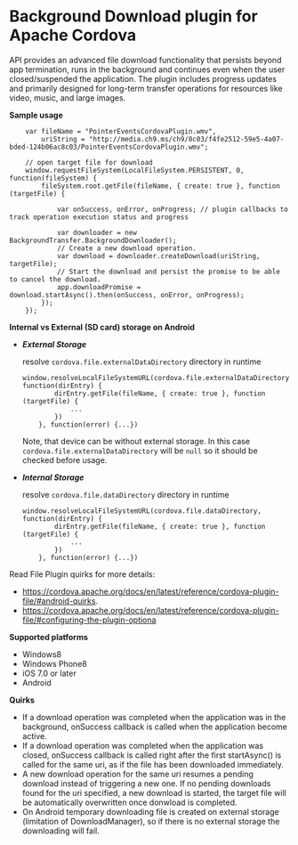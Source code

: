 Background Download plugin for Apache Cordova
==================================
API provides an advanced file download functionality that persists beyond app termination, runs in the background and continues even when the user closed/suspended the application. The plugin includes progress updates and primarily designed for long-term transfer operations for resources like video, music, and large images.

**Sample usage**

        var fileName = "PointerEventsCordovaPlugin.wmv",
            uriString = "http://media.ch9.ms/ch9/8c03/f4fe2512-59e5-4a07-bded-124b06ac8c03/PointerEventsCordovaPlugin.wmv";
        
        // open target file for download
        window.requestFileSystem(LocalFileSystem.PERSISTENT, 0, function(fileSystem) {
            fileSystem.root.getFile(fileName, { create: true }, function (targetFile) {
                
                var onSuccess, onError, onProgress; // plugin callbacks to track operation execution status and progress
        
                var downloader = new BackgroundTransfer.BackgroundDownloader();
                // Create a new download operation.
                var download = downloader.createDownload(uriString, targetFile);
                // Start the download and persist the promise to be able to cancel the download.
                app.downloadPromise = download.startAsync().then(onSuccess, onError, onProgress);
            });
        });



**Internal vs External (SD card) storage on Android**

- ***External Storage***
  
     resolve `cordova.file.externalDataDirectory` directory in runtime
     
    ```
    window.resolveLocalFileSystemURL(cordova.file.externalDataDirectory, function(dirEntry) {
            dirEntry.getFile(fileName, { create: true }, function (targetFile) {
                ...
            })
        }, function(error) {...})
    ```
     Note, that device can be without external storage. In this case `cordova.file.externalDataDirectory` will be `null` so it should be checked before usage.

- ***Internal Storage***

    resolve `cordova.file.dataDirectory` directory in runtime
     
    ```
    window.resolveLocalFileSystemURL(cordova.file.dataDirectory, function(dirEntry) {
            dirEntry.getFile(fileName, { create: true }, function (targetFile) {
                ...
            })
        }, function(error) {...})
     ```

Read File Plugin quirks for more details:
- https://cordova.apache.org/docs/en/latest/reference/cordova-plugin-file/#android-quirks.
- https://cordova.apache.org/docs/en/latest/reference/cordova-plugin-file/#configuring-the-plugin-optiona

**Supported platforms**
 
 * Windows8
 * Windows Phone8
 * iOS 7.0 or later
 * Android
 
**Quirks**
 * If a download operation was completed when the application was in the background, onSuccess callback is called when the application become active.
 * If a download operation was completed when the application was closed, onSuccess callback is called right after the first startAsync() is called for the same uri, as if the file has been downloaded immediately.
 * A new download operation for the same uri resumes a pending download instead of triggering a new one. If no pending downloads found for the uri specified, a new download is started, the target file will be automatically overwritten once donwload is completed.
 * On Android temporary downloading file is created on external storage (limitation of DownloadManager), so if there is no external storage the downloading will fail.
